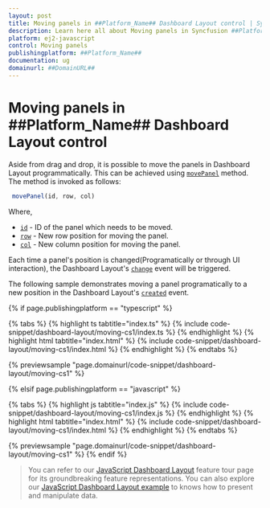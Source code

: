 ```yaml
---
layout: post
title: Moving panels in ##Platform_Name## Dashboard Layout control | Syncfusion
description: Learn here all about Moving panels in Syncfusion ##Platform_Name## Dashboard Layout control of Syncfusion Essential JS 2 and more.
platform: ej2-javascript
control: Moving panels
publishingplatform: ##Platform_Name##
documentation: ug
domainurl: ##DomainURL##
---
```


# Moving panels in ##Platform_Name## Dashboard Layout control

Aside from drag and drop, it is possible to move the panels in Dashboard Layout programmatically. This can be achieved using [`movePanel`](../../api/dashboard-layout/#movepanel) method. The method is invoked as follows:

  ```js
   movePanel(id, row, col)
  ```

Where,
* [`id`](../../api/dashboard-layout/panelModel/#id) - ID of the panel which needs to be moved.
* [`row`](../../api/dashboard-layout/panelModel/#row) - New row position for moving the panel.
* [`col`](../../api/dashboard-layout/panelModel/#col) - New column position for moving the panel.

Each time a panel's position is changed(Programatically or through UI interaction), the Dashboard Layout's [`change`](../../api/dashboard-layout/#change) event will be triggered.

The following sample demonstrates moving a panel programatically to a new position in the Dashboard Layout's [`created`](../../api/dashboard-layout/#created) event.

{% if page.publishingplatform == "typescript" %}

 {% tabs %}
{% highlight ts tabtitle="index.ts" %}
{% include code-snippet/dashboard-layout/moving-cs1/index.ts %}
{% endhighlight %}
{% highlight html tabtitle="index.html" %}
{% include code-snippet/dashboard-layout/moving-cs1/index.html %}
{% endhighlight %}
{% endtabs %}

{% previewsample "page.domainurl/code-snippet/dashboard-layout/moving-cs1" %}

{% elsif page.publishingplatform == "javascript" %}

{% tabs %}
{% highlight js tabtitle="index.js" %}
{% include code-snippet/dashboard-layout/moving-cs1/index.js %}
{% endhighlight %}
{% highlight html tabtitle="index.html" %}
{% include code-snippet/dashboard-layout/moving-cs1/index.html %}
{% endhighlight %}
{% endtabs %}

{% previewsample "page.domainurl/code-snippet/dashboard-layout/moving-cs1" %}
{% endif %}

> You can refer to our [JavaScript Dashboard Layout](https://www.syncfusion.com/javascript-ui-controls/js-dashboard-layout) feature tour page for its groundbreaking feature representations. You can also explore our [JavaScript Dashboard Layout example](https://ej2.syncfusion.com/demos/#/material/dashboard-layout/default.html) to knows how to present and manipulate data.
